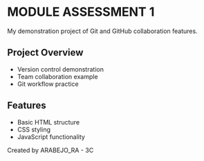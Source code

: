 # MODULE ASSESSMENT 1

My demonstration project of Git and GitHub collaboration features.

## Project Overview
- Version control demonstration
- Team collaboration example
- Git workflow practice

## Features
- Basic HTML structure
- CSS styling
- JavaScript functionality

Created by ARABEJO_RA - 3C
